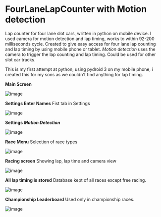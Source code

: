 # FourLaneLapCounter with Motion detection
<p>Lap counter for four lane slot cars, written in python on mobile device. I used camera for motion detection and lap timing, works to within 92-200 milliseconds cycle.
Created to give easy access for four lane lap counting and lap timing by using mobile phone or tablet. 
<i>Motion detection</i> uses the camera to trigger the lap counting and lap timing. 
Could be used for other slot car tracks.</p><p>
This is my first attempt at python, using pydroid 3 on my mobile phone, i created this for my sons as we couldn't find anything for lap timing.</p>
<b>Main Screen</b>

![image](https://github.com/Blakrunner/FourLaneLapCounter/blob/main/Screenshot_20230123_145532.jpg)

<b>Settings Enter Names</b> Fist tab in Settings

![image](https://github.com/Blakrunner/FourLaneLapCounter/blob/main/Screenshot_20230123_145553.jpg)

<b>Settings <i>Motion Detection</i></b>

![image](https://github.com/Blakrunner/FourLaneLapCounter/blob/main/Screenshot_20230123_145608.jpg)

<b> Race Menu</b> Selection of race types

![image](https://github.com/Blakrunner/FourLaneLapCounter/blob/main/Screenshot_20230123_145634.jpg)

<b>Racing screen</b> Showing lap, lap time and camera view

![image](https://github.com/Blakrunner/FourLaneLapCounter/blob/main/Screenshot_20230123_145714.jpg)

<b>All lap timing is stored</b> Database kept of all races except free racing.

![image](https://github.com/Blakrunner/FourLaneLapCounter/blob/main/Screenshot_20230123_145810.jpg)

<b>Championship Leaderboard</b> Used only in championship races.

![image](https://github.com/Blakrunner/FourLaneLapCounter/blob/main/Screenshot_20230123_145913.jpg)
